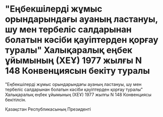 # "Еңбекшiлердi жұмыс орындарындағы ауаның ластануы, шу мен тербелiс салдарынан болатын кәсiби қауiптерден қорғау туралы" Халықаралық еңбек ұйымының (ХЕҰ) 1977 жылғы N 148 Конвенциясын бекiту туралы

"Еңбекшiлердi жұмыс орындарындағы ауаның ластануы, шу мен тербелiс салдарынан болатын кәсiби қауiптерден қорғау туралы" Халықаралық еңбек ұйымының (ХЕҰ) 1977 жылғы N 148 Конвенциясы бекiтiлсiн.

Қазақстан Республикасының Президентi

